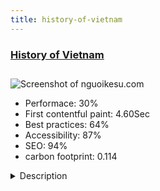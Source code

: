 ```yaml
---
title: history-of-vietnam
---
```


<div style="height: 3rem">
  <a href="http://nguoikesu.com/"><h3>History of Vietnam</h3></a>
</div>
<img loading="lazy" src="/images/thumbs/nguoikesu.com.jpg" alt="Screenshot of nguoikesu.com" />
<ul>
  <li>Performace: 30%</li>
  <li>
    First contentful paint:
    4.60Sec
  </li>
  <li>Best practices: 64%</li>
  <li>Accessibility: 87%</li>
  <li>SEO: 94%</li>
  <li>carbon footprint: 0.114</li>
</ul>
<details>
  <summary>Description</summary>
  <p>Providing an articles about history of Vietnam through periods. Users can also find information about famous wars, historical characters and historical places.I developed a component to manage references that helps readers can quickly check information of historical characters, historical places and annotations when they reads an articles on my site.
I also developed a timeline module to display an articles about history in one period, this helps readers can easy to follow series of articles in one topic.</p>
</details>

